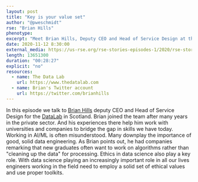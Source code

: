 ```yaml
---
layout: post
title: "Key is your value set"
author: "@pweschmidt"
rse: "Brian Hills"
phenotype: 
excerpt: "Meet Brian Hills, Deputy CEO and Head of Service Design at the Data Lab in Scotland. After years in the private sector Brian joined Datalab to help bridge the gap in data science between universities and the private sector. Ethics in data plays an important part and success strongly depends on your value set, says Brian."
date: 2020-11-12 8:30:00
external_media: https://us-rse.org/rse-stories-episodes-1/2020/rse-stories-brian-hills-episode-42.mp3
length: 13651300
duration: "00:28:27"
explicit: "no"
resources:
  - name: The Data Lab
    url: https://www.thedatalab.com
  - name: Brian's Twitter account
    url: https://twitter.com/brianhills 
--- 
```

In this episode we talk to [Brian Hills](https://twitter.com/brianhills) deputy CEO and Head of Service Design for the [DataLab](https://www.thedatalab.com) in Scotland. Brian joined the team after many years in the private sector. And his experiences there help him work with universities and companies to bridge the gap in skills we have today. Working in AI/ML is often misunderstood. Many downplay the importance of good, solid data engineering. As Brian points out, he had companies remarking that new graduates often want to work on algorithms rather than "cleaning up the data" for processing. 
Ethics in data science also play a key role. With data science playing an increasingly important role in all our lives engineers working in the field need to employ a solid set of ethical values and use proper toolkits.
